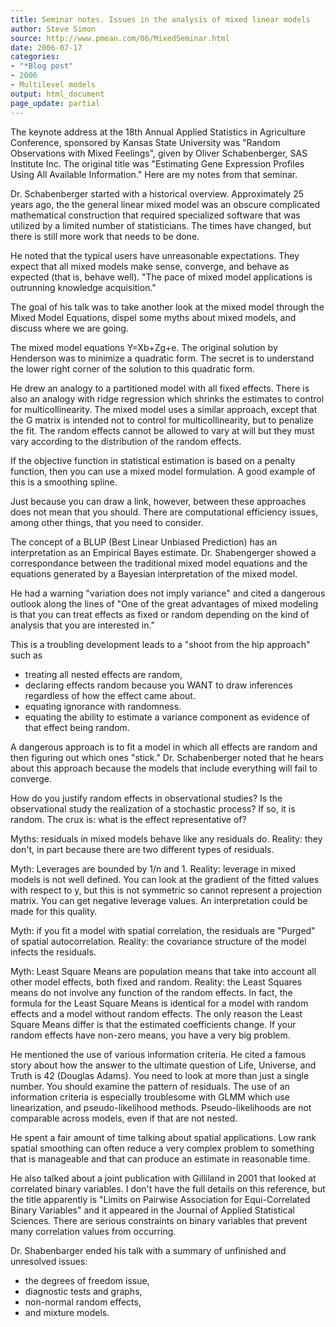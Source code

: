 ```yaml
---
title: Seminar notes. Issues in the analysis of mixed linear models
author: Steve Simon
source: http://www.pmean.com/06/MixedSeminar.html
date: 2006-07-17
categories:
- "*Blog post"
- 2006
- Multilevel models
output: html_document
page_update: partial
---
```

The keynote address at the 18th Annual Applied Statistics in Agriculture
Conference, sponsored by Kansas State University was "Random
Observations with Mixed Feelings", given by Oliver Schabenberger, SAS
Institute Inc. The original title was "Estimating Gene Expression
Profiles Using All Available Information." Here are my notes from that
seminar.

Dr. Schabenberger started with a historical overview. Approximately 25
years ago, the the general linear mixed model was an obscure complicated
mathematical construction that required specialized software that was
utilized by a limited number of statisticians. The times have changed,
but there is still more work that needs to be done.

He noted that the typical users have unreasonable expectations. They
expect that all mixed models make sense, converge, and behave as
expected (that is, behave well). "The pace of mixed model applications
is outrunning knowledge acquisition."

The goal of his talk was to take another look at the mixed model through
the Mixed Model Equations, dispel some myths about mixed models, and
discuss where we are going.

The mixed model equations Y=Xb+Zg+e. The original solution by Henderson
was to minimize a quadratic form. The secret is to understand the lower
right corner of the solution to this quadratic form.

He drew an analogy to a partitioned model with all fixed effects. There
is also an analogy with ridge regression which shrinks the estimates to
control for multicollinearity. The mixed model uses a similar approach,
except that the G matrix is intended not to control for
multicollinearity, but to penalize the fit. The random effects cannot be
allowed to vary at will but they must vary according to the distribution
of the random effects.

If the objective function in statistical estimation is based on a
penalty function, then you can use a mixed model formulation. A good
example of this is a smoothing spline.

Just because you can draw a link, however, between these approaches does
not mean that you should. There are computational efficiency issues,
among other things, that you need to consider.

The concept of a BLUP (Best Linear Unbiased Prediction) has an
interpretation as an Empirical Bayes estimate. Dr. Shabengerger showed a
correspondance between the traditional mixed model equations and the
equations generated by a Bayesian interpretation of the mixed model.

He had a warning "variation does not imply variance" and cited a
dangerous outlook along the lines of "One of the great advantages of
mixed modeling is that you can treat effects as fixed or random
depending on the kind of analysis that you are interested in."

This is a troubling development leads to a "shoot from the hip
approach" such as

-   treating all nested effects are random,
-   declaring effects random because you WANT to draw inferences
    regardless of how the effect came about.
-   equating ignorance with randomness.
-   equating the ability to estimate a variance component as evidence of
    that effect being random.

A dangerous approach is to fit a model in which all effects are random
and then figuring out which ones "stick." Dr. Schabenberger noted that
he hears about this approach because the models that include everything
will fail to converge.

How do you justify random effects in observational studies? Is the
observational study the realization of a stochastic process? If so, it
is random. The crux is: what is the effect representative of?

Myths: residuals in mixed models behave like any residuals do. Reality:
they don't, in part because there are two different types of residuals.

Myth: Leverages are bounded by 1/n and 1. Reality: leverage in mixed
models is not well defined. You can look at the gradient of the fitted
values with respect to y, but this is not symmetric so cannot represent
a projection matrix. You can get negative leverage values. An
interpretation could be made for this quality.

Myth: if you fit a model with spatial correlation, the residuals are
"Purged" of spatial autocorrelation. Reality: the covariance structure
of the model infects the residuals.

Myth: Least Square Means are population means that take into account all
other model effects, both fixed and random. Reality: the Least Squares
means do not involve any function of the random effects. In fact, the
formula for the Least Square Means is identical for a model with random
effects and a model without random effects. The only reason the Least
Square Means differ is that the estimated coefficients change. If your
random effects have non-zero means, you have a very big problem.

He mentioned the use of various information criteria. He cited a famous
story about how the answer to the ultimate question of Life, Universe,
and Truth is 42 (Douglas Adams). You need to look at more than just a
single number. You should examine the pattern of residuals. The use of
an information criteria is especially troublesome with GLMM which use
linearization, and pseudo-likelihood methods. Pseudo-likelihoods are not
comparable across models, even if that are not nested.

He spent a fair amount of time talking about spatial applications. Low
rank spatial smoothing can often reduce a very complex problem to
something that is manageable and that can produce an estimate in
reasonable time.

He also talked about a joint publication with Gilliland in 2001 that
looked at correlated binary variables. I don't have the full details on
this reference, but the title apparently is "Limits on Pairwise
Association for Equi-Correlated Binary Variables" and it appeared in
the Journal of Applied Statistical Sciences. There are serious
constraints on binary variables that prevent many correlation values
from occurring.

Dr. Shabenbarger ended his talk with a summary of unfinished and
unresolved issues:

-   the degrees of freedom issue,
-   diagnostic tests and graphs,
-   non-normal random effects,
-   and mixture models.
